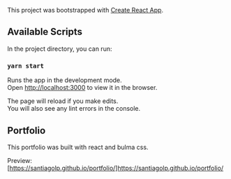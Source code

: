 This project was bootstrapped with [Create React App](https://github.com/facebook/create-react-app).

## Available Scripts

In the project directory, you can run:

### `yarn start`

Runs the app in the development mode.<br />
Open [http://localhost:3000](http://localhost:3000) to view it in the browser.

The page will reload if you make edits.<br />
You will also see any lint errors in the console.

## Portfolio

This portfolio was built with react and bulma css.

Preview:
[https://santiagolp.github.io/portfolio/]https://santiagolp.github.io/portfolio/
